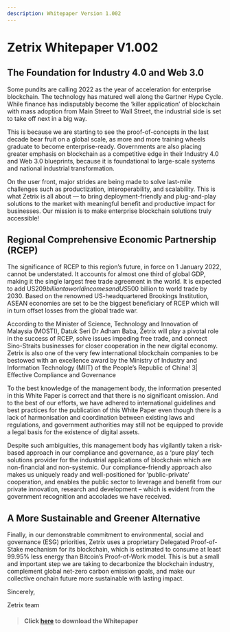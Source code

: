 ```yaml
---
description: Whitepaper Version 1.002
---
```


# Zetrix Whitepaper V1.002

## The Foundation for Industry 4.0 and Web 3.0

Some pundits are calling 2022 as the year of acceleration for enterprise blockchain. The technology has matured well along the Gartner Hype Cycle. While finance has indisputably become the ‘killer application’ of blockchain with mass adoption from Main Street to Wall Street, the industrial side is set to take off next in a big way.

This is because we are starting to see the proof-of-concepts in the last decade bear fruit on a global scale, as more and more training wheels graduate to become enterprise-ready. Governments are also placing greater emphasis on blockchain as a competitive edge in their Industry 4.0 and Web 3.0 blueprints, because it is foundational to large-scale systems and national industrial transformation.

On the user front, major strides are being made to solve last-mile challenges such as productization, interoperability, and scalability. This is what Zetrix is all about — to bring deployment-friendly and plug-and-play solutions to the market with meaningful benefit and productive impact for businesses. Our mission is to make enterprise blockchain solutions truly accessible!

## Regional Comprehensive Economic Partnership (RCEP)

The significance of RCEP to this region’s future, in force on 1 January 2022, cannot be understated. It accounts for almost one third of global GDP, making it the single largest free trade agreement in the world. It is expected to add US$209 billion to world incomes and US$500 billion to world trade by 2030. Based on the renowned US-headquartered Brookings Institution, ASEAN economies are set to be the biggest beneficiary of RCEP which will in turn offset losses from the global trade war.

According to the Minister of Science, Technology and Innovation of Malaysia (MOSTI), Datuk Seri Dr Adham Baba, Zetrix will play a pivotal role in the success of RCEP, solve issues impeding free trade, and connect Sino-Straits businesses for closer cooperation in the new digital economy. Zetrix is also one of the very few international blockchain companies to be bestowed with an excellence award by the Ministry of Industry and Information Technology (MIIT) of the People’s Republic of China! 3| Effective Compliance and Governance

To the best knowledge of the management body, the information presented in this White Paper is correct and that there is no significant omission. And to the best of our efforts, we have adhered to international guidelines and best practices for the publication of this White Paper even though there is a lack of harmonisation and coordination between existing laws and regulations, and government authorities may still not be equipped to provide a legal basis for the existence of digital assets.

Despite such ambiguities, this management body has vigilantly taken a risk-based approach in our compliance and governance, as a ‘pure play’ tech solutions provider for the industrial applications of blockchain which are non-financial and non-systemic. Our compliance-friendly approach also makes us uniquely ready and well-positioned for ‘public-private’ cooperation, and enables the public sector to leverage and benefit from our private innovation, research and development – which is evident from the government recognition and accolades we have received.

## A More Sustainable and Greener Alternative

Finally, in our demonstrable commitment to environmental, social and governance (ESG) priorities, Zetrix uses a proprietary Delegated Proof-of-Stake mechanism for its blockchain, which is estimated to consume at least 99.95% less energy than Bitcoin’s Proof-of-Work model. This is but a small and important step we are taking to decarbonize the blockchain industry, complement global net-zero carbon emission goals, and make our collective onchain future more sustainable with lasting impact.

Sincerely,

Zetrix team



> #### Click [here](https://docsend.com/view/nc6m33p93ds9rnsi) to download the Whitepaper  <a href="#download-whitepaper" id="download-whitepaper"></a>

